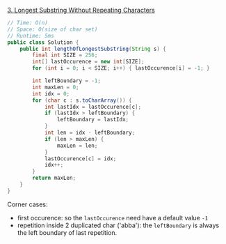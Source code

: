 [3. Longest Substring Without Repeating Characters](https://leetcode.com/problems/longest-substring-without-repeating-characters/)

```java
// Time: O(n)
// Space: O(size of char set)
// Runtime: 5ms
public class Solution {
    public int lengthOfLongestSubstring(String s) {
        final int SIZE = 256;
        int[] lastOccurence = new int[SIZE];
        for (int i = 0; i < SIZE; i++) { lastOccurence[i] = -1; }

        int leftBoundary = -1;
        int maxLen = 0;
        int idx = 0;
        for (char c : s.toCharArray()) {
            int lastIdx = lastOccurence[c];
            if (lastIdx > leftBoundary) {
                leftBoundary = lastIdx;
            }
            int len = idx - leftBoundary;
            if (len > maxLen) {
                maxLen = len;
            }
            lastOccurence[c] = idx;
            idx++;
        }
        return maxLen;
    }
}
```

Corner cases:
- first occurence: so the `lastOccurence` need have a default value `-1`
- repetition inside 2 duplicated char ('abba'): the `leftBoundary` is always the left boundary of last repetition.
